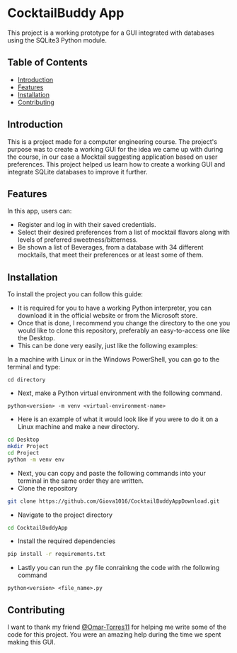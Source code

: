 # CocktailBuddy App

This project is a working prototype for a GUI integrated with databases using the SQLite3 Python module.

## Table of Contents
- [Introduction](#introduction)
- [Features](#features)
- [Installation](#installation)
- [Contributing](#contributing)

## Introduction

This is a project made for a computer engineering course. The project's purpose was to create a working GUI for the idea we came up with during the course, in our case a Mocktail suggesting application based on user preferences.
This project helped us learn how to create a working GUI and integrate SQLite databases to improve it further.

## Features

In this app, users can:
- Register and log in with their saved credentials.
- Select their desired preferences from a list of mocktail flavors along with levels of preferred sweetness/bitterness.
- Be shown a list of Beverages, from a database with 34 different mocktails, that meet their preferences or at least some of them. 

## Installation

To install the project you can follow this guide:
- It is required for you to have a working Python interpreter, you can download it in the official website or from the Microsoft store.
- Once that is done, I recommend you change the directory to the one you would like to clone this repository, preferably an easy-to-access one like the Desktop.
- This can be done very easily, just like the following examples:

In a machine with Linux or in the Windows PowerShell, you can go to the terminal and type: 

```
cd directory
```
- Next, make a Python virtual environment with the following command.

```
python<version> -m venv <virtual-environment-name>
```

- Here is an example of what it would look like if you were to do it on a Linux machine and make a new directory.

```bash
cd Desktop
mkdir Project
cd Project
python -m venv env
```

- Next, you can copy and paste the following commands into your terminal in the same order they are written.
- Clone the repository

```bash
git clone https://github.com/Giova1016/CocktailBuddyAppDownload.git
```

- Navigate to the project directory

```bash
cd CocktailBuddyApp
```

- Install the required dependencies

```bash
pip install -r requirements.txt
```
- Lastly you can run the .py file conrainkng the code with rhe following command
```
python<version> <file_name>.py
```

## Contributing
I want to thank my friend [@Omar-Torres11](https://github.com/Omar-Torres11) for helping me write some of the code for this project. You were an amazing help during the time we spent making this GUI.
